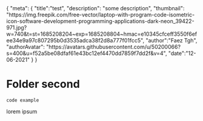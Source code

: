 <meta>
{
    "meta": {
"title":"test",
"description": "some description",
"thumbnail": "https://img.freepik.com/free-vector/laptop-with-program-code-isometric-icon-software-development-programming-applications-dark-neon_39422-971.jpg?w=740&t=st=1685208204~exp=1685208804~hmac=e10345cfceff3550f6efee34e9a97c807295b0d3535adca38f2d8a777f01fcc5",
"author":"Faez Tgh",
"authorAvatar": "https://avatars.githubusercontent.com/u/50200066?s=400&u=f52a5be08dfaf61e43bc12ef4470dd7859f7dd2f&v=4",
"date":"12-06-2021"
    }
}
<meta>

# Folder second

`code example`

lorem ipsum
